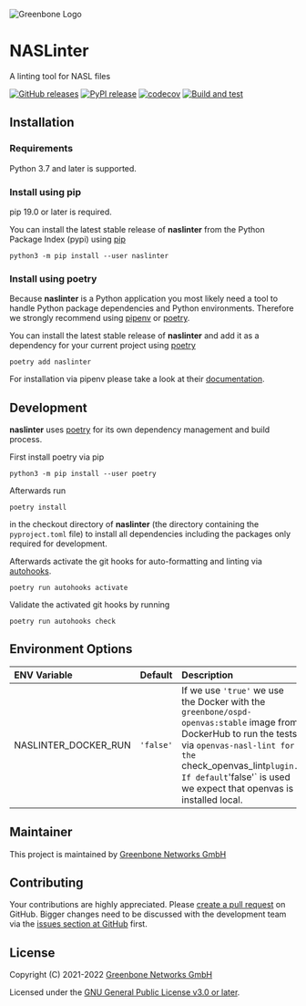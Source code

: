 ![Greenbone Logo](https://www.greenbone.net/wp-content/uploads/gb_new-logo_horizontal_rgb_small.png)

# NASLinter
A linting tool for NASL files

[![GitHub releases](https://img.shields.io/github/release/greenbone/naslinter.svg)](https://github.com/greenbone/naslinter/releases)
[![PyPI release](https://img.shields.io/pypi/v/naslinter.svg)](https://pypi.org/project/naslinter/)
[![codecov](https://codecov.io/gh/greenbone/naslinter/branch/main/graph/badge.svg?token=FFMmVmAmtb)](https://codecov.io/gh/greenbone/naslinter)
[![Build and test](https://github.com/greenbone/naslinter/actions/workflows/ci-python.yml/badge.svg)](https://github.com/greenbone/naslinter/actions/workflows/ci-python.yml)


## Installation

### Requirements

Python 3.7 and later is supported.

### Install using pip

pip 19.0 or later is required.

You can install the latest stable release of **naslinter** from the Python
Package Index (pypi) using [pip]

    python3 -m pip install --user naslinter

### Install using poetry

Because **naslinter** is a Python application you most likely need a tool to
handle Python package dependencies and Python environments. Therefore we
strongly recommend using [pipenv] or [poetry].

You can install the latest stable release of **naslinter** and add it as
a dependency for your current project using [poetry]

    poetry add naslinter

For installation via pipenv please take a look at their [documentation][pipenv].

## Development

**naslinter** uses [poetry] for its own dependency management and build
process.

First install poetry via pip

    python3 -m pip install --user poetry

Afterwards run

    poetry install

in the checkout directory of **naslinter** (the directory containing the
`pyproject.toml` file) to install all dependencies including the packages only
required for development.

Afterwards activate the git hooks for auto-formatting and linting via
[autohooks].

    poetry run autohooks activate

Validate the activated git hooks by running

    poetry run autohooks check

## Environment Options

| ENV Variable         |  Default  | Description                                                                                                                                                                                                                                             |
|:---------------------|:---------:|:--------------------------------------------------------------------------------------------------------------------------------------------------------------------------------------------------------------------------------------------------------|
| NASLINTER_DOCKER_RUN | `'false'` | If we use `'true'` we use the Docker with the `greenbone/ospd-openvas:stable` image from DockerHub to run the tests via `openvas-nasl-lint for the `check_openvas_lint` plugin. If default `'false'` is used we expect that openvas is installed local. |

## Maintainer

This project is maintained by [Greenbone Networks GmbH][Greenbone Networks]

## Contributing

Your contributions are highly appreciated. Please
[create a pull request](https://github.com/greenbone/naslinter/pulls)
on GitHub. Bigger changes need to be discussed with the development team via the
[issues section at GitHub](https://github.com/greenbone/naslinter/issues)
first.

## License

Copyright (C) 2021-2022 [Greenbone Networks GmbH][Greenbone Networks]

Licensed under the [GNU General Public License v3.0 or later](LICENSE).

[Greenbone Networks]: https://www.greenbone.net/
[poetry]: https://python-poetry.org/
[pip]: https://pip.pypa.io/
[pipenv]: https://pipenv.pypa.io/
[autohooks]: https://github.com/greenbone/autohooks
